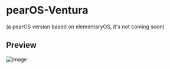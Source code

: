 # pearOS-Ventura
(a pearOS version based on elementaryOS, it's not coming soon)

## Preview

![image](https://user-images.githubusercontent.com/74509560/154857121-a6db4434-f6f9-49c7-9c7d-80c473637fe8.png)

